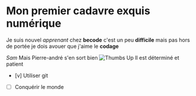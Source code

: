 # Mon premier cadavre exquis numérique
Je suis nouvel *apprenant* chez **becode**
c'est un peu **difficile** mais pas hors de portée
je dois avouer que j'aime le **codage**

*Sam*
Mais Pierre-andré s'en sort bien ![Thumbs Up](https://i.pinimg.com/originals/aa/51/6c/aa516c36b135a83ca0c1c20d67e62766.png)
Il est déterminé et patient
- [v] Utiliser git
- [ ] Conquérir le monde
